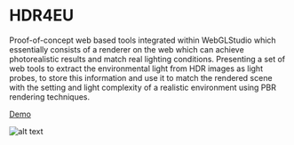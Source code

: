 # HDR4EU


Proof-of-concept web based tools integrated within WebGLStudio which essentially consists of a renderer on the web which can achieve photorealistic results and match real lighting conditions. Presenting a set of web tools to extract the environmental light from HDR images as light probes, to store this information and use it to match the rendered scene with the setting and light complexity of a realistic environment using PBR rendering techniques.

[Demo](https://upf-gti.github.io/HDR4EU/)

![alt text](https://webglstudio.org/users/arodriguez/screenshots/Captura.PNG)

